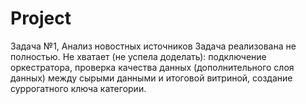 # Project
Задача №1, Анализ новостных источников
Задача реализована не полностью. Не хватает (не успела доделать): подключение оркестратора, проверка качества данных (дополнительного слоя данных) между сырыми данными и итоговой витриной, создание суррогатного ключа категории.
